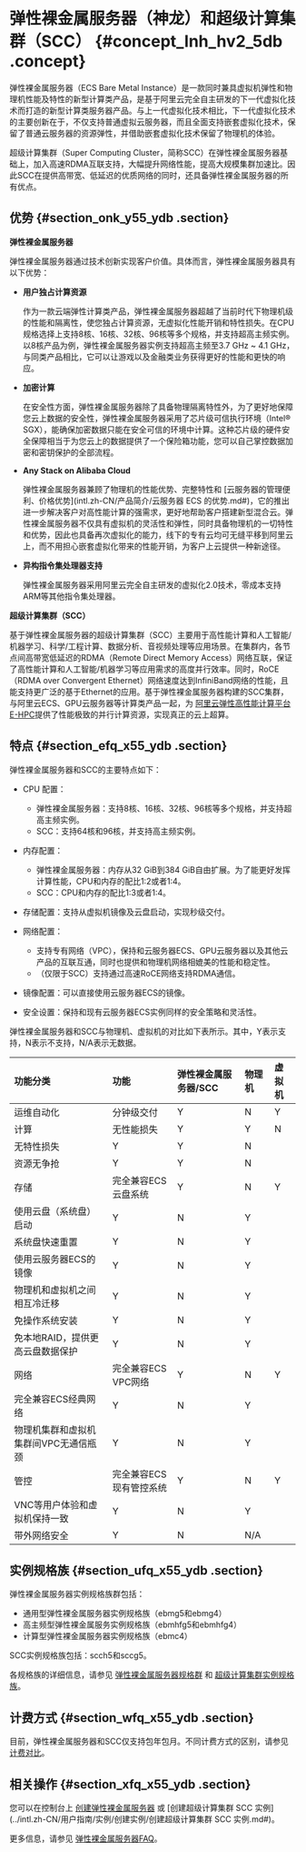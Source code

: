 # 弹性裸金属服务器（神龙）和超级计算集群（SCC） {#concept_lnh_hv2_5db .concept}

弹性裸金属服务器（ECS Bare Metal Instance）是一款同时兼具虚拟机弹性和物理机性能及特性的新型计算类产品，是基于阿里云完全自主研发的下一代虚拟化技术而打造的新型计算类服务器产品。与上一代虚拟化技术相比，下一代虚拟化技术的主要创新在于，不仅支持普通虚拟云服务器，而且全面支持嵌套虚拟化技术，保留了普通云服务器的资源弹性，并借助嵌套虚拟化技术保留了物理机的体验。

超级计算集群（Super Computing Cluster，简称SCC）在弹性裸金属服务器基础上，加入高速RDMA互联支持，大幅提升网络性能，提高大规模集群加速比。因此SCC在提供高带宽、低延迟的优质网络的同时，还具备弹性裸金属服务器的所有优点。

## 优势 {#section_onk_y55_ydb .section}

**弹性裸金属服务器**

弹性裸金属服务器通过技术创新实现客户价值。具体而言，弹性裸金属服务器具有以下优势：

-   **用户独占计算资源**

    作为一款云端弹性计算类产品，弹性裸金属服务器超越了当前时代下物理机级的性能和隔离性，使您独占计算资源，无虚拟化性能开销和特性损失。在CPU规格选择上支持8核、16核、32核、96核等多个规格，并支持超高主频实例。以8核产品为例，弹性裸金属服务器实例支持超高主频至3.7 GHz ~ 4.1 GHz，与同类产品相比，它可以让游戏以及金融类业务获得更好的性能和更快的响应。

-   **加密计算**

    在安全性方面，弹性裸金属服务器除了具备物理隔离特性外，为了更好地保障您云上数据的安全性，弹性裸金属服务器采用了芯片级可信执行环境（Intel® SGX），能确保加密数据只能在安全可信的环境中计算。这种芯片级的硬件安全保障相当于为您云上的数据提供了一个保险箱功能，您可以自己掌控数据加密和密钥保护的全部流程。

-   **Any Stack on Alibaba Cloud**

    弹性裸金属服务器兼顾了物理机的性能优势、完整特性和 [云服务器的管理便利、价格优势](intl.zh-CN/产品简介/云服务器 ECS 的优势.md#)，它的推出进一步解决客户对高性能计算的强需求，更好地帮助客户搭建新型混合云。弹性裸金属服务器不仅具有虚拟机的灵活性和弹性，同时具备物理机的一切特性和优势，因此也具备再次虚拟化的能力，线下的专有云均可无缝平移到阿里云上，而不用担心嵌套虚拟化带来的性能开销，为客户上云提供一种新途径。

-   **异构指令集处理器支持**

    弹性裸金属服务器采用阿里云完全自主研发的虚拟化2.0技术，零成本支持ARM等其他指令集处理器。


**超级计算集群（SCC）**

基于弹性裸金属服务器的超级计算集群（SCC）主要用于高性能计算和人工智能/机器学习、科学/工程计算、数据分析、音视频处理等应用场景。在集群内，各节点间高带宽低延迟的RDMA（Remote Direct Memory Access）网络互联，保证了高性能计算和人工智能/机器学习等应用需求的高度并行效率。同时，RoCE（RDMA over Convergent Ethernet）网络速度达到InfiniBand网络的性能，且能支持更广泛的基于Ethernet的应用。基于弹性裸金属服务器构建的SCC集群，与阿里云ECS、GPU云服务器等计算类产品一起，为 [阿里云弹性高性能计算平台E-HPC](https://www.alibabacloud.com/help/product/57664.htm)提供了性能极致的并行计算资源，实现真正的云上超算。

## 特点 {#section_efq_x55_ydb .section}

弹性裸金属服务器和SCC的主要特点如下：

-   CPU 配置：

    -   弹性裸金属服务器：支持8核、16核、32核、96核等多个规格，并支持超高主频实例。
    -   SCC：支持64核和96核，并支持高主频实例。
-   内存配置：

    -   弹性裸金属服务器：内存从32 GiB到384 GiB自由扩展。为了能更好发挥计算性能，CPU和内存的配比1:2或者1:4。
    -   SCC：CPU和内存的配比1:3或者1:4。
-   存储配置：支持从虚拟机镜像及云盘启动，实现秒级交付。

-   网络配置：

    -   支持专有网络（VPC），保持和云服务器ECS、GPU云服务器以及其他云产品的互联互通，同时也提供和物理机网络相媲美的性能和稳定性。
    -   （仅限于SCC）支持通过高速RoCE网络支持RDMA通信。
-   镜像配置：可以直接使用云服务器ECS的镜像。

-   安全设置：保持和现有云服务器ECS实例同样的安全策略和灵活性。


弹性裸金属服务器和SCC与物理机、虚拟机的对比如下表所示。其中，Y表示支持，N表示不支持，N/A表示无数据。

|功能分类|功能|弹性裸金属服务器/SCC|物理机|虚拟机|
|:---|:-|:-----------|:--|:--|
|运维自动化|分钟级交付|Y|N|Y|
|计算|无性能损失|Y|Y|N|
|无特性损失|Y|Y|N|
|资源无争抢|Y|Y|N|
|存储|完全兼容ECS云盘系统|Y|N|Y|
|使用云盘（系统盘）启动|Y|N|Y|
|系统盘快速重置|Y|N|Y|
|使用云服务器ECS的镜像|Y|N|Y|
|物理机和虚拟机之间相互冷迁移|Y|N|Y|
|免操作系统安装|Y|N|Y|
|免本地RAID，提供更高云盘数据保护|Y|N|Y|
|网络|完全兼容ECS VPC网络|Y|N|Y|
|完全兼容ECS经典网络|Y|N|Y|
|物理机集群和虚拟机集群间VPC无通信瓶颈|Y|N|Y|
|管控|完全兼容ECS现有管控系统|Y|N|Y|
|VNC等用户体验和虚拟机保持一致|Y|N|Y|
|带外网络安全|Y|N|N/A|

## 实例规格族 {#section_ufq_x55_ydb .section}

弹性裸金属服务器实例规格族群包括：

-   通用型弹性裸金属服务器实例规格族（ebmg5和ebmg4）
-   高主频型弹性裸金属服务实例规格族（ebmhfg5和ebmhfg4）
-   计算型弹性裸金属服务器实例规格族（ebmc4）

SCC实例规格族包括：scch5和sccg5。

各规格族的详细信息，请参见 [弹性裸金属服务器规格群](intl.zh-CN/产品简介/实例规格族.md#ebmg5) 和 [超级计算集群实例规格族](intl.zh-CN/产品简介/实例规格族.md#sccg5)。

## 计费方式 {#section_wfq_x55_ydb .section}

目前，弹性裸金属服务器和SCC仅支持包年包月。不同计费方式的区别，请参见 [计费对比](../intl.zh-CN/产品定价/计费对比.md#)。

## 相关操作 {#section_xfq_x55_ydb .section}

您可以在控制台上 [创建弹性裸金属服务器](../intl.zh-CN/用户指南/实例/创建实例/创建弹性裸金属服务器.md#) 或 [创建超级计算集群 SCC 实例](../intl.zh-CN/用户指南/实例/创建实例/创建超级计算集群 SCC 实例.md#)。

更多信息，请参见 [弹性裸金属服务器FAQ](https://www.alibabacloud.com/help/faq-detail/66558.htm)。


